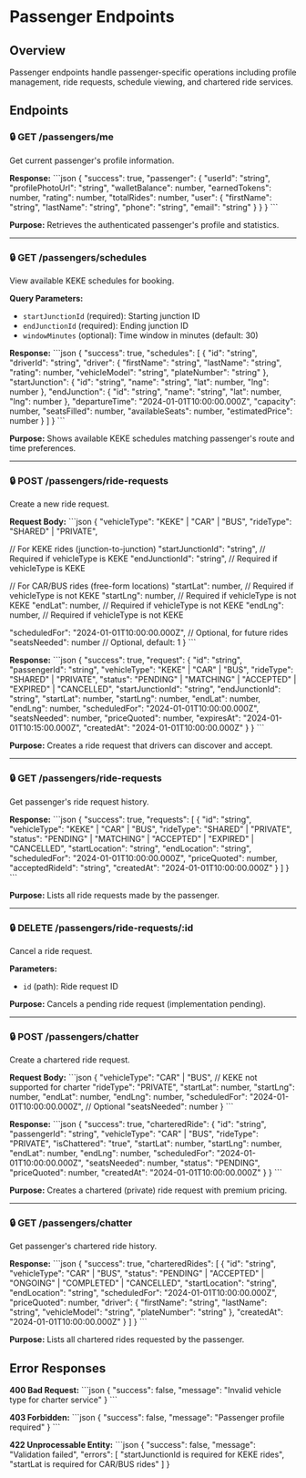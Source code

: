 # Passenger Endpoints

## Overview
Passenger endpoints handle passenger-specific operations including profile management, ride requests, schedule viewing, and chartered ride services.

## Endpoints

### 🔒 GET /passengers/me
Get current passenger's profile information.

**Response:**
\`\`\`json
{
  "success": true,
  "passenger": {
    "userId": "string",
    "profilePhotoUrl": "string",
    "walletBalance": number,
    "earnedTokens": number,
    "rating": number,
    "totalRides": number,
    "user": {
      "firstName": "string",
      "lastName": "string",
      "phone": "string",
      "email": "string"
    }
  }
}
\`\`\`

**Purpose:** Retrieves the authenticated passenger's profile and statistics.

---

### 🔒 GET /passengers/schedules
View available KEKE schedules for booking.

**Query Parameters:**
- `startJunctionId` (required): Starting junction ID
- `endJunctionId` (required): Ending junction ID
- `windowMinutes` (optional): Time window in minutes (default: 30)

**Response:**
\`\`\`json
{
  "success": true,
  "schedules": [
    {
      "id": "string",
      "driverId": "string",
      "driver": {
        "firstName": "string",
        "lastName": "string",
        "rating": number,
        "vehicleModel": "string",
        "plateNumber": "string"
      },
      "startJunction": {
        "id": "string",
        "name": "string",
        "lat": number,
        "lng": number
      },
      "endJunction": {
        "id": "string",
        "name": "string", 
        "lat": number,
        "lng": number
      },
      "departureTime": "2024-01-01T10:00:00.000Z",
      "capacity": number,
      "seatsFilled": number,
      "availableSeats": number,
      "estimatedPrice": number
    }
  ]
}
\`\`\`

**Purpose:** Shows available KEKE schedules matching passenger's route and time preferences.

---

### 🔒 POST /passengers/ride-requests
Create a new ride request.

**Request Body:**
\`\`\`json
{
  "vehicleType": "KEKE" | "CAR" | "BUS",
  "rideType": "SHARED" | "PRIVATE",
  
  // For KEKE rides (junction-to-junction)
  "startJunctionId": "string", // Required if vehicleType is KEKE
  "endJunctionId": "string", // Required if vehicleType is KEKE
  
  // For CAR/BUS rides (free-form locations)
  "startLat": number, // Required if vehicleType is not KEKE
  "startLng": number, // Required if vehicleType is not KEKE
  "endLat": number, // Required if vehicleType is not KEKE
  "endLng": number, // Required if vehicleType is not KEKE
  
  "scheduledFor": "2024-01-01T10:00:00.000Z", // Optional, for future rides
  "seatsNeeded": number // Optional, default: 1
}
\`\`\`

**Response:**
\`\`\`json
{
  "success": true,
  "request": {
    "id": "string",
    "passengerId": "string",
    "vehicleType": "KEKE" | "CAR" | "BUS",
    "rideType": "SHARED" | "PRIVATE",
    "status": "PENDING" | "MATCHING" | "ACCEPTED" | "EXPIRED" | "CANCELLED",
    "startJunctionId": "string",
    "endJunctionId": "string",
    "startLat": number,
    "startLng": number,
    "endLat": number,
    "endLng": number,
    "scheduledFor": "2024-01-01T10:00:00.000Z",
    "seatsNeeded": number,
    "priceQuoted": number,
    "expiresAt": "2024-01-01T10:15:00.000Z",
    "createdAt": "2024-01-01T10:00:00.000Z"
  }
}
\`\`\`

**Purpose:** Creates a ride request that drivers can discover and accept.

---

### 🔒 GET /passengers/ride-requests
Get passenger's ride request history.

**Response:**
\`\`\`json
{
  "success": true,
  "requests": [
    {
      "id": "string",
      "vehicleType": "KEKE" | "CAR" | "BUS",
      "rideType": "SHARED" | "PRIVATE", 
      "status": "PENDING" | "MATCHING" | "ACCEPTED" | "EXPIRED" | "CANCELLED",
      "startLocation": "string",
      "endLocation": "string",
      "scheduledFor": "2024-01-01T10:00:00.000Z",
      "priceQuoted": number,
      "acceptedRideId": "string",
      "createdAt": "2024-01-01T10:00:00.000Z"
    }
  ]
}
\`\`\`

**Purpose:** Lists all ride requests made by the passenger.

---

### 🔒 DELETE /passengers/ride-requests/:id
Cancel a ride request.

**Parameters:**
- `id` (path): Ride request ID

**Purpose:** Cancels a pending ride request (implementation pending).

---

### 🔒 POST /passengers/chatter
Create a chartered ride request.

**Request Body:**
\`\`\`json
{
  "vehicleType": "CAR" | "BUS", // KEKE not supported for charter
  "rideType": "PRIVATE",
  "startLat": number,
  "startLng": number,
  "endLat": number,
  "endLng": number,
  "scheduledFor": "2024-01-01T10:00:00.000Z", // Optional
  "seatsNeeded": number
}
\`\`\`

**Response:**
\`\`\`json
{
  "success": true,
  "charteredRide": {
    "id": "string",
    "passengerId": "string",
    "vehicleType": "CAR" | "BUS",
    "rideType": "PRIVATE",
    "isChattered": "true",
    "startLat": number,
    "startLng": number,
    "endLat": number,
    "endLng": number,
    "scheduledFor": "2024-01-01T10:00:00.000Z",
    "seatsNeeded": number,
    "status": "PENDING",
    "priceQuoted": number,
    "createdAt": "2024-01-01T10:00:00.000Z"
  }
}
\`\`\`

**Purpose:** Creates a chartered (private) ride request with premium pricing.

---

### 🔒 GET /passengers/chatter
Get passenger's chartered ride history.

**Response:**
\`\`\`json
{
  "success": true,
  "charteredRides": [
    {
      "id": "string",
      "vehicleType": "CAR" | "BUS",
      "status": "PENDING" | "ACCEPTED" | "ONGOING" | "COMPLETED" | "CANCELLED",
      "startLocation": "string",
      "endLocation": "string",
      "scheduledFor": "2024-01-01T10:00:00.000Z",
      "priceQuoted": number,
      "driver": {
        "firstName": "string",
        "lastName": "string",
        "vehicleModel": "string",
        "plateNumber": "string"
      },
      "createdAt": "2024-01-01T10:00:00.000Z"
    }
  ]
}
\`\`\`

**Purpose:** Lists all chartered rides requested by the passenger.

## Error Responses

**400 Bad Request:**
\`\`\`json
{
  "success": false,
  "message": "Invalid vehicle type for charter service"
}
\`\`\`

**403 Forbidden:**
\`\`\`json
{
  "success": false,
  "message": "Passenger profile required"
}
\`\`\`

**422 Unprocessable Entity:**
\`\`\`json
{
  "success": false,
  "message": "Validation failed",
  "errors": [
    "startJunctionId is required for KEKE rides",
    "startLat is required for CAR/BUS rides"
  ]
}

